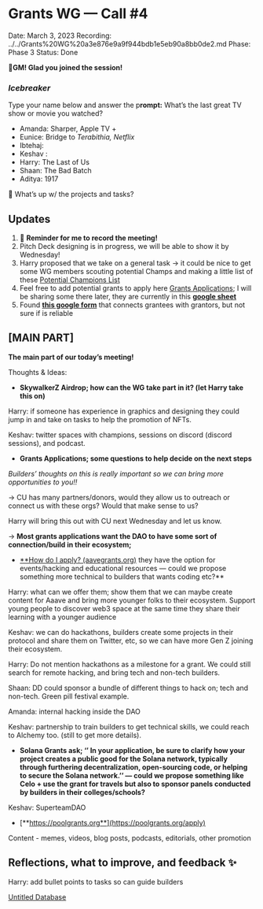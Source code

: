 # Grants WG — Call #4

Date: March 3, 2023
Recording: ../../Grants%20WG%20a3e876e9a9f944bdb1e5eb90a8bb0de2.md
Phase: Phase 3
Status: Done

🌱**GM! Glad you joined the session!** 

### *Icebreaker*

Type your name below and answer the p**rompt:** What’s the last great TV show or movie you watched?

- Amanda: Sharper, Apple TV +
- Eunice: Bridge to *Terabithia, Netflix*
- Ibtehaj:
- Keshav :
- Harry: The Last of Us
- Shaan: The Bad Batch
- Aditya: 1917

<aside>
📢 What’s up w/ the projects and tasks?

## Updates

1. 🔴 **Reminder for me to record the meeting!**
2. Pitch Deck designing is in progress, we will be able to show it by Wednesday!
3. Harry proposed that we take on a general task → it could be nice to get some WG members scouting potential Champs and making a little list of these [Potential Champions List](../Grants%20WG%20Docs%20fd34a906f076416cb013603026568267/Potential%20Champions%20List%20b1be74114b90464298d4aecfc9b4d475.md) 
4. Feel free to add potential grants to apply here [Grants Applications](../Grants%20WG%20Docs%20fd34a906f076416cb013603026568267/Grants%20Applications%202f9bdbc9ce014718ad04da21b7dbeec6.md); I will be sharing some there later, they are currently in this [**google sheet**](https://docs.google.com/spreadsheets/d/1QgAr89IA2GlfDG95gd2nuXNEdWzY_5oQVdWFRJTUjIY/edit?usp=sharing) 
5. Found **[this google form](https://docs.google.com/forms/d/e/1FAIpQLSdKfM-cfk_LYFxvm7Ci0UwaqVUQ65AZ9K6_TtrlIVZFQaNVxw/viewform)** that connects grantees with grantors, but not sure if is reliable
</aside>

## [MAIN PART]

**The main part of our today’s meeting!** 

Thoughts & Ideas:

- **SkywalkerZ Airdrop; how can the WG take part in it? (let Harry take this on)**

Harry: if someone has experience in graphics and designing they could jump in and take on tasks to help the promotion of NFTs.

Keshav: twitter spaces with champions, sessions on discord (discord sessions), and podcast.

- **************************Grants Applications; some questions to help decide on the next steps**************************

*Builders’ thoughts on this is really important so we can bring more opportunities to you!!*

→ CU has many partners/donors, would they allow us to outreach or connect us with these orgs? Would that make sense to us?

Harry will bring this out with CU next Wednesday and let us know.

→ **Most grants applications want the DAO to have some sort of connection/build in their ecosystem;**

- [**How do I apply? (aavegrants.org)](https://aavegrants.org/how-do-i-apply) they have the option for events/hacking and educational resources — could we propose something more technical to builders that wants coding etc?**

Harry: what can we offer them; show them that we can maybe create content for Aaave and bring more younger folks to their ecosystem. Support young people to discover web3 space at the same time they share their learning with a younger audience

Keshav: we can do hackathons, builders create some projects in their protocol and share them on Twitter, etc, so we can have more Gen Z joining their ecosystem.

Harry: Do not mention hackathons as a milestone for a grant. We could still search for remote hacking, and bring tech and non-tech builders.

Shaan: DD could sponsor a bundle of different things to hack on; tech and non-tech. Green pill festival example.  

Amanda: internal hacking inside the DAO

Keshav: partnership to train builders to get technical skills, we could reach to Alchemy too. (still to get more details). 

- **Solana Grants ask; ‘’ In your application, be sure to clarify how your project creates a public good for the Solana network, typically through furthering decentralization, open-sourcing code, or helping to secure the Solana network.’’ — could we propose something like Celo + use the grant for travels but also to sponsor panels conducted by builders in their colleges/schools?**

Keshav: SuperteamDAO

- [**https://poolgrants.org**](https://poolgrants.org/apply)

Content - memes, videos, blog posts, podcasts, editorials, other promotion 

## Reflections, what to improve, and feedback ✨

Harry: add bullet points to tasks so can guide builders

[Untitled Database](Grants%20WG%20%E2%80%94%20Call%20#4%204d064884197646ba9aec9de3f47a8d56/Untitled%20Database%20da8458e06cc1475aab74349178330f35.csv)